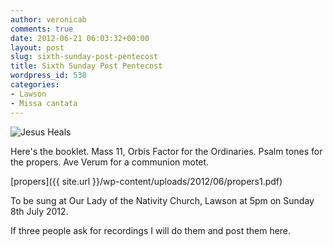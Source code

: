 ```yaml
---
author: veronicab
comments: true
date: 2012-06-21 06:03:32+00:00
layout: post
slug: sixth-sunday-post-pentecost
title: Sixth Sunday Post Pentecost
wordpress_id: 538
categories:
- Lawson
- Missa cantata
---
```


![Jesus Heals](http://4.bp.blogspot.com/_eCShgHga-_g/SO-tnov0x9I/AAAAAAAACYE/0RNszPxVLzI/s400/01-Jesus+The+Healer.jpg)

Here's the booklet.  Mass 11, Orbis Factor for the Ordinaries.  Psalm tones for the propers.  Ave Verum for a communion motet.

[propers]({{ site.url }}/wp-content/uploads/2012/06/propers1.pdf)

To be sung at Our Lady of the Nativity Church, Lawson at 5pm on Sunday 8th July 2012.

If three people ask for recordings I will do them and post them here.

